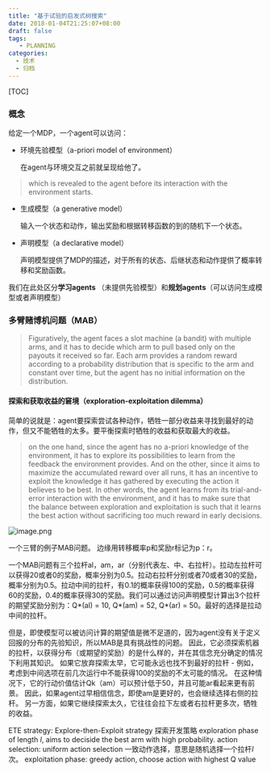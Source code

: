 ```yaml
---
title: "基于试验的启发式树搜索"
date: 2018-01-04T21:25:07+08:00
draft: false
tags: 
   - PLANNING
categories:
  - 技术
  - 归档
---
```


[TOC]

### 概念

给定一个MDP，一个agent可以访问：

<!--more-->

- 环境先验模型（a-priori model of environment）

	在agent与环境交互之前就呈现给他了。

>which is revealed to the agent before its interaction with the environment starts.

- 生成模型（a generative model）

	输入一个状态和动作，输出奖励和根据转移函数的到的随机下一个状态。

- 声明模型（a declarative model）

	声明模型提供了MDP的描述，对于所有的状态、后继状态和动作提供了概率转移和奖励函数。

我们在此处区分**学习agents** （未提供先验模型）和**规划agents**（可以访问生成模型或者声明模型）

<!--more-->

### 多臂赌博机问题（MAB）

>Figuratively, the agent faces a slot machine (a bandit) with multiple arms, and it has to decide which arm to pull based only on the payouts it received so far. Each arm provides a random reward according to a probability distribution that is specific to the arm and constant over time, but the agent has no initial information on the distribution. 

#### 探索和获取收益的窘境（exploration-exploitation dilemma）

简单的说就是：agent要探索尝试各种动作，牺牲一部分收益来寻找到最好的动作，但又不能牺牲的太多。要平衡探索时牺牲的收益和获取最大的收益。

>on the one hand, since the agent has no a-priori knowledge of the environment, it has to explore its possibilities to learn from the feedback the environment provides. And on the other, since it aims to maximize the accumulated reward over all runs, it has an incentive to exploit the knowledge it has gathered by executing the action it believes to be best. In other words, the agent learns from its trial-and-error interaction with the environment, and it has to make sure that the balance between exploration and exploitation is such that it learns the best action without sacrificing too much reward in early decisions.

![image.png](http://upload-images.jianshu.io/upload_images/4800606-33b52f5c1785e6ed.png?imageMogr2/auto-orient/strip%7CimageView2/2/w/1240)

一个三臂的例子MAB问题。 边缘用转移概率p和奖励r标记为p：r。

一个MAB问题有三个拉杆al，am，ar（分别代表左、中、右拉杆）。拉动左拉杆可以获得20或者0的奖励，概率分别为0.5。拉动右拉杆分别或者70或者30的奖励，概率分别为0.5。拉动中间的拉杆，有0.1的概率获得100的奖励，0.5的概率获得60的奖励，0.4的概率获得30的奖励。我们可以通过访问声明模型计算出3个拉杆的期望奖励分别为：Q\*(al) = 10, Q\*(am) = 52, Q\*(ar) = 50。最好的选择是拉动中间的拉杆。

但是，即使模型可以被访问计算的期望值是微不足道的，因为agent没有关于定义回报的分布的先验知识，所以MAB是具有挑战性的问题。 因此，它必须探索机器的拉杆，以获得分布（或期望的奖励）的是什么样的，并在其信念充分确定的情况下利用其知识。 如果它放弃探索太早，它可能永远也找不到最好的拉杆 - 例如，考虑到中间选项在前几次运行中不能获得100的奖励的不太可能的情况。 在这种情况下，它的行动价值估计Qk（am）可以预计低于50，并且可能ar看起来更有前景。 因此，如果agent过早相信信念，即使am是更好的，也会继续选择右侧的拉杆。 另一方面，如果它继续探索太久，它往往会拉下左或者右拉杆更多次，牺牲的收益。


ETE strategy: Explore-then-Exploit strategy 探索开发策略
exploration phase of length *l*, aims to deciside the best arm with high probability.
action selection: uniform action selection 一致动作选择，意思是随机选择一个拉杆*l*次。
exploitation phase: greedy action, choose action with highest Q value






